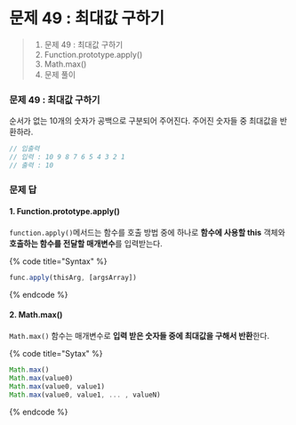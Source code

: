 # 문제 49 : 최대값 구하기

> 1. 문제 49 : 최대값 구하기
> 2. Function.prototype.apply\(\)
> 3. Math.max\(\)
> 4. 문제 풀이

### 문제 49 : 최대값 구하기

순서가 없는 10개의 숫자가 공백으로 구분되어 주어진다. 주어진 숫자들 중 최대값을 반환하라.

```javascript
// 입출력
// 입력 : 10 9 8 7 6 5 4 3 2 1
// 출력 : 10
```

### 문제 답

#### 1. Function.prototype.apply\(\)

`function.apply()`메서드는 함수를 호출 방법 중에 하나로 **함수에 사용할 this** 객체와 **호출하는 함수를 전달할 매개변수**를 입력받는다.

{% code title="Syntax" %}
```javascript
func.apply(thisArg, [argsArray])
```
{% endcode %}

#### 2. Math.max\(\)

`Math.max()` 함수는 매개변수로 **입력 받은 숫자들 중에 최대값을 구해서 반환**한다.

{% code title="Sytax" %}
```javascript
Math.max()
Math.max(value0)
Math.max(value0, value1)
Math.max(value0, value1, ... , valueN)
```
{% endcode %}



